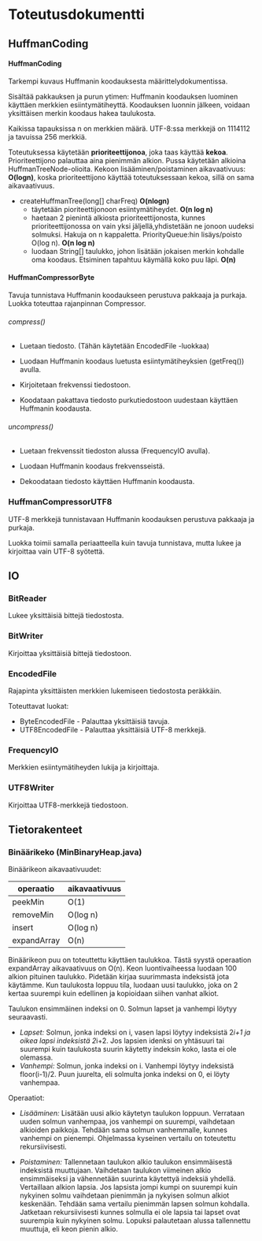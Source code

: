 # Toteutusdokumentti

## HuffmanCoding

#### HuffmanCoding

Tarkempi kuvaus Huffmanin koodauksesta määrittelydokumentissa.

Sisältää pakkauksen ja purun ytimen: Huffmanin koodauksen luominen käyttäen merkkien esiintymätiheyttä. Koodauksen luonnin jälkeen, voidaan yksittäisen merkin koodaus hakea taulukosta.

Kaikissa tapauksissa n on merkkien määrä. UTF-8:ssa merkkejä on 1114112 ja tavuissa 256 merkkiä.

Toteutuksessa käytetään **prioriteettijonoa**, joka taas käyttää **kekoa**. Prioriteettijono palauttaa aina pienimmän alkion. Pussa käytetään alkioina HuffmanTreeNode-olioita. Kekoon lisääminen/poistaminen aikavaativuus: **O(logn)**, koska prioriteettijono käyttää toteutuksessaan kekoa, sillä on sama aikavaativuus.

* createHuffmanTree(long[] charFreq) **O(nlogn)**
  * täytetään pioriteettijonoon esiintymätiheydet. **O(n log n)**
  * haetaan 2 pienintä alkiosta prioriteettijonosta, kunnes prioriteettijonossa on vain yksi jäljellä,yhdistetään ne jonoon uudeksi solmuksi. Hakuja on n kappaletta. PriorityQueue:hin lisäys/poisto O(log n). **O(n log n)**
  * luodaan String[] taulukko, johon lisätään jokaisen merkin kohdalle oma koodaus. Etsiminen tapahtuu käymällä koko puu läpi. **O(n)**

#### HuffmanCompressorByte

Tavuja tunnistava Huffmanin koodaukseen perustuva pakkaaja ja purkaja. Luokka toteuttaa rajanpinnan Compressor.

###### compress()

* Luetaan tiedosto. (Tähän käytetään EncodedFile -luokkaa)

* Luodaan Huffmanin koodaus luetusta esiintymätiheyksien (getFreq()) avulla.

* Kirjoitetaan frekvenssi tiedostoon.

* Koodataan pakattava tiedosto purkutiedostoon uudestaan käyttäen Huffmanin koodausta.

###### uncompress()

* Luetaan frekvenssit tiedoston alussa (FrequencyIO avulla).

* Luodaan Huffmanin koodaus frekvensseistä.

* Dekoodataan tiedosto käyttäen Huffmanin koodausta.


### HuffmanCompressorUTF8

UTF-8 merkkejä tunnistavaan Huffmanin koodauksen perustuva pakkaaja ja purkaja.

Luokka toimii samalla periaatteella kuin tavuja tunnistava, mutta lukee ja kirjoittaa vain UTF-8 syötettä.

## IO

### BitReader
Lukee yksittäisiä bittejä tiedostosta.

### BitWriter
Kirjoittaa yksittäisiä bittejä tiedostoon.

### EncodedFile
Rajapinta yksittäisten merkkien lukemiseen tiedostosta peräkkäin.

Toteuttavat luokat:

* ByteEncodedFile - Palauttaa yksittäisiä tavuja.
* UTF8EncodedFile - Palauttaa yksittäisiä UTF-8 merkkejä.

### FrequencyIO
Merkkien esiintymätiheyden lukija ja kirjoittaja.

### UTF8Writer
Kirjoittaa UTF8-merkkejä tiedostoon.

## Tietorakenteet

### Binäärikeko (MinBinaryHeap.java)

Binäärikeon aikavaativuudet:

|operaatio|aikavaativuus|
|---|---|
|peekMin|O(1)|
|removeMin|O(log n)|
|insert|O(log n)|
|expandArray|O(n)|

Binäärikeon puu on toteuttettu käyttäen taulukkoa. Tästä syystä operaation expandArray aikavaativuus on O(n). Keon luontivaiheessa luodaan 100 alkion pituinen taulukko. Pidetään kirjaa suurimmasta indeksistä jota käytämme. Kun taulukosta loppuu tila, luodaan uusi taulukko, joka on 2 kertaa suurempi kuin edellinen ja kopioidaan siihen vanhat alkiot.

Taulukon ensimmäinen indeksi on 0. Solmun lapset ja vanhempi löytyy seuraavasti.
* *Lapset:* Solmun, jonka indeksi on i, vasen lapsi löytyy indeksistä 2*i+1 ja oikea lapsi indeksistä 2*i+2. Jos lapsien idenksi on yhtäsuuri tai suurempi kuin taulukosta suurin käytetty indeksin koko, lasta ei ole olemassa.
* *Vanhempi:* Solmun, jonka indeksi on i. Vanhempi löytyy indeksistä floor(i-1)/2. Puun juurelta, eli solmulta jonka indeksi on 0, ei löyty vanhempaa.

Operaatiot:

* *Lisääminen:* Lisätään uusi alkio käytetyn taulukon loppuun. Verrataan uuden solmun vanhempaa, jos vanhempi on suurempi, vaihdetaan alkioiden paikkoja. Tehdään sama solmun vanhemmalle, kunnes vanhempi on pienempi. Ohjelmassa kyseinen vertailu on toteutettu rekursiivisesti.

* *Poistaminen:*  Tallennetaan taulukon alkio taulukon ensimmäisestä indeksistä muuttujaan. Vaihdetaan taulukon viimeinen alkio ensimmäiseksi ja vähennetään suurinta käytettyä indeksiä yhdellä. Vertaillaan alkion lapsia. Jos lapsista jompi kumpi on suurempi kuin nykyinen solmu vaihdetaan pienimmän ja nykyisen solmun alkiot keskenään. Tehdään sama vertailu pienimmän lapsen solmun kohdalla. Jatketaan rekursiivisesti kunnes solmulla ei ole lapsia tai lapset ovat suurempia kuin nykyinen solmu. Lopuksi palautetaan alussa tallennettu muuttuja, eli keon pienin alkio.
